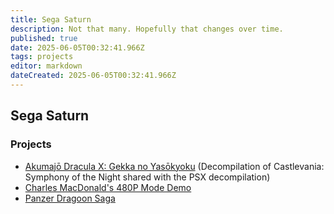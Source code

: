```yaml
---
title: Sega Saturn
description: Not that many. Hopefully that changes over time.
published: true
date: 2025-06-05T00:32:41.966Z
tags: projects
editor: markdown
dateCreated: 2025-06-05T00:32:41.966Z
---
```


## Sega Saturn

### Projects

- [Akumajō Dracula X: Gekka no Yasōkyoku](/projects/saturn/akumajo-dracula-x) (Decompilation of Castlevania: Symphony of the Night shared with the PSX decompilation)
- [Charles MacDonald's 480P Mode Demo](/projects/saturn/480P-mode-demo)
- [Panzer Dragoon Saga](/projects/saturn/panzer-dragoon-saga)